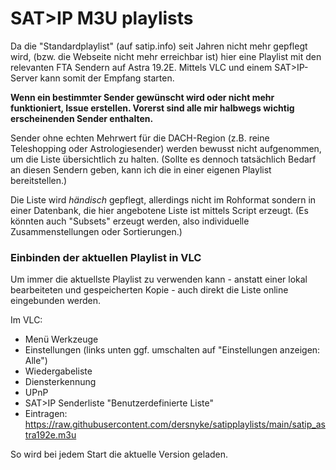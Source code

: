 # SAT>IP M3U playlists

Da die "Standardplaylist" (auf satip.info) seit Jahren nicht mehr gepflegt wird, (bzw. die Webseite nicht mehr erreichbar ist) hier eine Playlist mit den relevanten FTA Sendern auf Astra 19.2E. Mittels VLC und einem SAT>IP-Server kann somit der Empfang starten.

**Wenn ein bestimmter Sender gewünscht wird oder nicht mehr funktioniert, Issue erstellen. Vorerst sind alle mir halbwegs wichtig erscheinenden Sender enthalten.**

Sender ohne echten Mehrwert für die DACH-Region (z.B. reine Teleshopping oder Astrologiesender) werden bewusst nicht aufgenommen, um die Liste übersichtlich zu halten. (Sollte es dennoch tatsächlich Bedarf an diesen Sendern geben, kann ich die in einer eigenen Playlist bereitstellen.)

Die Liste wird *händisch* gepflegt, allerdings nicht im Rohformat sondern in einer Datenbank, die hier angebotene Liste ist mittels Script erzeugt. (Es könnten auch "Subsets" erzeugt werden, also individuelle Zusammenstellungen oder Sortierungen.)

### Einbinden der aktuellen Playlist in VLC

Um immer die aktuellste Playlist zu verwenden kann - anstatt einer lokal bearbeiteten und gespeicherten Kopie - auch direkt die Liste online eingebunden werden.

Im VLC:
- Menü Werkzeuge
- Einstellungen (links unten ggf. umschalten auf "Einstellungen anzeigen: Alle")
- Wiedergabeliste
- Diensterkennung
- UPnP
- SAT>IP Senderliste "Benutzerdefinierte Liste"
- Eintragen: https://raw.githubusercontent.com/dersnyke/satipplaylists/main/satip_astra192e.m3u

So wird bei jedem Start die aktuelle Version geladen.
